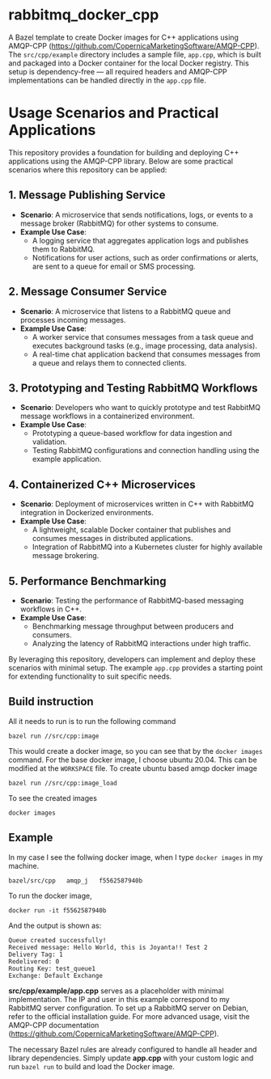 # rabbitmq_docker_cpp
A Bazel template to create Docker images for C++ applications using AMQP-CPP (https://github.com/CopernicaMarketingSoftware/AMQP-CPP). The `src/cpp/example` directory includes a sample file, `app.cpp`, which is built and packaged into a Docker container for the local Docker registry. This setup is dependency-free — all required headers and AMQP-CPP implementations can be handled directly in the `app.cpp` file.

# Usage Scenarios and Practical Applications

This repository provides a foundation for building and deploying C++ applications using the AMQP-CPP library. Below are some practical scenarios where this repository can be applied:

## 1. Message Publishing Service
- **Scenario**: A microservice that sends notifications, logs, or events to a message broker (RabbitMQ) for other systems to consume.
- **Example Use Case**:
  - A logging service that aggregates application logs and publishes them to RabbitMQ.
  - Notifications for user actions, such as order confirmations or alerts, are sent to a queue for email or SMS processing.

## 2. Message Consumer Service
- **Scenario**: A microservice that listens to a RabbitMQ queue and processes incoming messages.
- **Example Use Case**:
  - A worker service that consumes messages from a task queue and executes background tasks (e.g., image processing, data analysis).
  - A real-time chat application backend that consumes messages from a queue and relays them to connected clients.

## 3. Prototyping and Testing RabbitMQ Workflows
- **Scenario**: Developers who want to quickly prototype and test RabbitMQ message workflows in a containerized environment.
- **Example Use Case**:
  - Prototyping a queue-based workflow for data ingestion and validation.
  - Testing RabbitMQ configurations and connection handling using the example application.

## 4. Containerized C++ Microservices
- **Scenario**: Deployment of microservices written in C++ with RabbitMQ integration in Dockerized environments.
- **Example Use Case**:
  - A lightweight, scalable Docker container that publishes and consumes messages in distributed applications.
  - Integration of RabbitMQ into a Kubernetes cluster for highly available message brokering.

## 5. Performance Benchmarking
- **Scenario**: Testing the performance of RabbitMQ-based messaging workflows in C++.
- **Example Use Case**:
  - Benchmarking message throughput between producers and consumers.
  - Analyzing the latency of RabbitMQ interactions under high traffic.

By leveraging this repository, developers can implement and deploy these scenarios with minimal setup. The example `app.cpp` provides a starting point for extending functionality to suit specific needs.




## Build instruction

All it needs to run is to run the following command
```
bazel run //src/cpp:image
```

This would create a docker image, so you can see that by the `docker images` command. For the base docker image, I choose ubuntu 20.04. This can be modified at the `WORKSPACE` file. To create ubuntu based amqp docker image  
```
bazel run //src/cpp:image_load
```

To see the created images
```
docker images
```

## Example

In my case I see the follwing docker image, when I type `docker images` in my machine.
```
bazel/src/cpp   amqp_j   f5562587940b
```

To run the docker image, 
```
docker run -it f5562587940b
```

And the output is shown as:
```
Queue created successfully! 
Received message: Hello World, this is Joyanta!! Test 2
Delivery Tag: 1
Redelivered: 0
Routing Key: test_queue1
Exchange: Default Exchange
```
**src/cpp/example/app.cpp** serves as a placeholder with minimal implementation. The IP and user in this example correspond to my RabbitMQ server configuration. To set up a RabbitMQ server on Debian, refer to the official installation guide. For more advanced usage, visit the AMQP-CPP documentation (https://github.com/CopernicaMarketingSoftware/AMQP-CPP).

The necessary Bazel rules are already configured to handle all header and library dependencies. Simply update **app.cpp** with your custom logic and run `bazel run` to build and load the Docker image.
